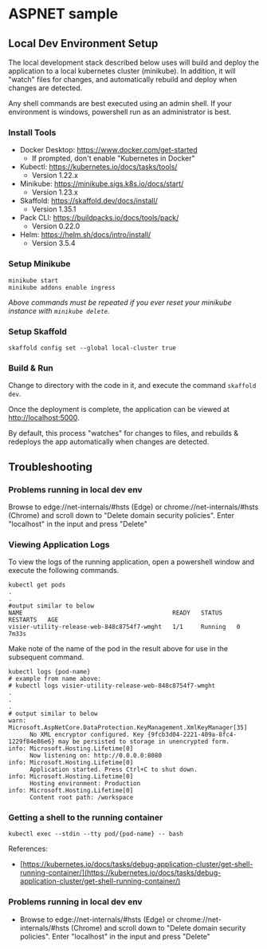 # ASPNET sample


## Local Dev Environment Setup
The local development stack described below uses will build and deploy the application to a local kubernetes cluster (minikube).  In addition, it will "watch" files for changes, and automatically rebuild and deploy when changes are detected.

Any shell commands are best executed using an admin shell.  If your environment is windows, powershell run as an administrator is best.

### Install Tools
- Docker Desktop: https://www.docker.com/get-started
   - If prompted, don't enable "Kubernetes in Docker"
- Kubectl: https://kubernetes.io/docs/tasks/tools/
    - Version 1.22.x
- Minikube: https://minikube.sigs.k8s.io/docs/start/
    - Version 1.23.x
- Skaffold: https://skaffold.dev/docs/install/
    - Version 1.35.1
- Pack CLI: https://buildpacks.io/docs/tools/pack/
    - Version 0.22.0
- Helm: https://helm.sh/docs/intro/install/
    - Version 3.5.4


### Setup Minikube
```
minikube start
minikube addons enable ingress
```
_Above commands must be repeated if you ever reset your minikube instance with `minikube delete`._


### Setup Skaffold
```
skaffold config set --global local-cluster true
```

### Build & Run
Change to directory with the code in it, and execute the command `skaffold dev`.

Once the deployment is complete, the application can be viewed at [http://localhost:5000](http://localhost:5000).

By default, this process "watches" for changes to files, and rebuilds & redeploys the app automatically when changes are detected.

## Troubleshooting

### Problems running in local dev env
Browse to edge://net-internals/#hsts (Edge) or chrome://net-internals/#hsts (Chrome) and scroll down to "Delete domain security policies".  Enter "localhost" in the input and press "Delete"


### Viewing Application Logs
To view the logs of the running application, open a powershell window and execute the following commands.
```
kubectl get pods
.
.
#output similar to below
NAME                                          READY   STATUS    RESTARTS   AGE
visier-utility-release-web-848c8754f7-wmght   1/1     Running   0          7m33s
```
Make note of the name of the pod in the result above for use in the subsequent command.
```
kubectl logs {pod-name}
# example from name above:
# kubectl logs visier-utility-release-web-848c8754f7-wmght
.
.
.
# output similar to below
warn: Microsoft.AspNetCore.DataProtection.KeyManagement.XmlKeyManager[35]
      No XML encryptor configured. Key {9fcb3d04-2221-409a-8fc4-1229f84e86e6} may be persisted to storage in unencrypted form.
info: Microsoft.Hosting.Lifetime[0]
      Now listening on: http://0.0.0.0:8080
info: Microsoft.Hosting.Lifetime[0]
      Application started. Press Ctrl+C to shut down.
info: Microsoft.Hosting.Lifetime[0]
      Hosting environment: Production
info: Microsoft.Hosting.Lifetime[0]
      Content root path: /workspace
```

### Getting a shell to the running container
```
kubectl exec --stdin --tty pod/{pod-name} -- bash
```
References:
- [https://kubernetes.io/docs/tasks/debug-application-cluster/get-shell-running-container/](https://kubernetes.io/docs/tasks/debug-application-cluster/get-shell-running-container/)


### Problems running in local dev env
- Browse to edge://net-internals/#hsts (Edge) or chrome://net-internals/#hsts (Chrome) and scroll down to "Delete domain security policies".  Enter "localhost" in the input and press "Delete"

